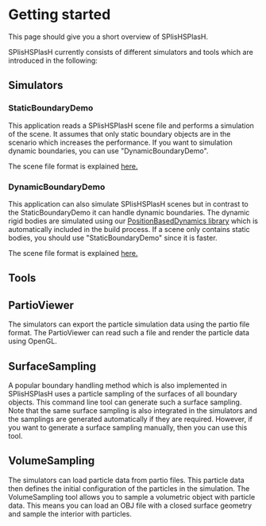 # Getting started

This page should give you a short overview of SPlisHSPlasH.

SPlisHSPlasH currently consists of different simulators and tools which are introduced in the following:

## Simulators 

### StaticBoundaryDemo

This application reads a SPlisHSPlasH scene file and performs a simulation of the scene. It assumes that only static boundary objects are in the scenario which increases the performance. If you want to simulation dynamic boundaries, you can use "DynamicBoundaryDemo". 

The scene file format is explained [here.](file_format.md)

### DynamicBoundaryDemo

This application can also simulate SPlisHSPlasH scenes but in contrast to the StaticBoundaryDemo it can handle dynamic boundaries. The dynamic rigid bodies are simulated using our [PositionBasedDynamics library](https://github.com/InteractiveComputerGraphics/PositionBasedDynamics) which is automatically included in the build process. If a scene only contains static bodies, you should use "StaticBoundaryDemo" since it is faster. 

The scene file format is explained [here.](file_format.md)

## Tools

## PartioViewer

The simulators can export the particle simulation data using the partio file format. The PartioViewer can read such a file and render the particle data using OpenGL. 

## SurfaceSampling

A popular boundary handling method which is also implemented in SPlisHSPlasH uses a particle sampling of the surfaces of all boundary objects. This command line tool can generate such a surface sampling. Note that the same surface sampling is also integrated in the simulators and the samplings are generated automatically if they are required. However, if you want to generate a surface sampling manually, then you can use this tool. 

## VolumeSampling

The simulators can load particle data from partio files. This particle data then defines the initial configuration of the particles in the simulation. The VolumeSampling tool allows you to sample a volumetric object with particle data. This means you can load an OBJ file with a closed surface geometry and sample the interior with particles. 